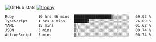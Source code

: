 ![GitHub stats](https://github-readme-stats.vercel.app/api?username=ksk001100&show_icons=true&theme=tokyonight)
[![trophy](https://github-profile-trophy.vercel.app/?username=ksk001100&theme=onedark)](https://github.com/ryo-ma/github-profile-trophy)

<!--START_SECTION:waka-->

```txt
Ruby           10 hrs 46 mins  █████████████████▒░░░░░░░   69.02 %
TypeScript     4 hrs 4 mins    ██████▓░░░░░░░░░░░░░░░░░░   26.09 %
YAML           15 mins         ▒░░░░░░░░░░░░░░░░░░░░░░░░   01.62 %
JSON           6 mins          ▒░░░░░░░░░░░░░░░░░░░░░░░░   00.74 %
ActionScript   6 mins          ▒░░░░░░░░░░░░░░░░░░░░░░░░   00.74 %
```

<!--END_SECTION:waka-->
